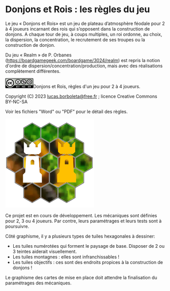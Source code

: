 # Donjons et Rois : les règles du jeu
Le jeu « Donjons et Rois» est un jeu de plateau d’atmosphère féodale pour 2 à 4 joueurs incarnant des rois qui s’opposent dans la construction de donjons. A chaque tour de jeu, à coups multiples, un roi ordonne, au choix, la dispersion, la concentration,  le recrutement de ses troupes ou la construction de donjon.

Du jeu « Realm » de P. Orbanes (https://boardgamegeek.com/boardgame/3024/realm) est repris la notion d'ordre de dispersion/concentration/production, mais avec des réalisations complètement différentes.

![](./pictures/CC-BY-NC-SA.png)Donjons et Rois, règles d'un jeu pour 2 à 4 joueurs.

Copyright (C) 2023 [lucas.borboleta@free.fr](mailto:lucas.borboleta@free.fr) ; licence Creative Commons BY-NC-SA

Voir les fichiers "Word" ou "PDF" pour le détail des règles. 

![](./pictures/donjons-logo-2.png)

Ce projet est en cours de développement. Les mécaniques sont définies pour 2, 3 ou 4 joueurs. Par contre, leurs paramétrages et leurs tests sont à poursuivre.

Côté graphisme, il y a plusieurs types de tuiles hexagonales à dessiner:

- Les tuiles numérotées qui forment le paysage de base. Disposer de 2 ou 3 teintes aiderait visuellement.
- Les tuiles montagnes : elles sont infranchissables !
- Les tuiles objectifs : ces sont des endroits propices à la construction de donjons !

Le graphisme des cartes de mise en place doit attendre la finalisation du paramétrages des mécaniques.
